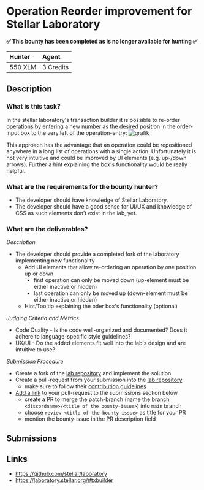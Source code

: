 # Operation Reorder improvement for Stellar Laboratory

**✅ This bounty has been completed as is no longer available for hunting ✅**

| Hunter | Agent
| :- | :-
| 550 XLM | 3 Credits

## Description

### What is this task?

In the stellar laboratory's transaction builder it is possible to re-order operations by entering a new number as the desired position
in the order-input box to the very left of the operation-entry:
![grafik](https://user-images.githubusercontent.com/1752217/127267291-878bb2bf-c42f-470b-aa22-26fe4a51cc95.png)

This approach has the advantage that an operation could be repositioned anywhere in a long list of operations with a single action.
Unfortunately it is not very intuitive and could be improved by UI elements (e.g. up-/down arrows). Further a hint explaining the box's
functionality would be really helpful.

### What are the requirements for the bounty hunter?

* The developer should have knowledge of Stellar Laboratory.
* The developer should have a good sense for UI/UX and knowledge of CSS as such elements don't exist in the lab, yet.

### What are the deliverables?

*Description* <br>
  * The developer should provide a completed fork of the laboratory implementing new functionality
    * Add UI elements that allow re-ordering an operation by one position up or down
      * first operation can only be moved down (up-element must be either inactive or hidden)
      * last operation can only be moved up (down-element must be either inactive or hidden)
    * Hint/Tooltip explaining the oder box's functionality (optional)

*Judging Criteria and Metrics* <br>
  * Code Quality - Is the code well-organized and documented? Does it adhere to language-specific style guidelines?
  * UX/UI - Do the added elements fit well into the lab's design and are intuitive to use?
  
*Submission Procedure* <br>
  * Create a fork of the [lab repository] and implement the solution
  * Create a pull-request from your submission into the [lab repository]
    * make sure to follow their [contribution guidelines](https://github.com/stellar/laboratory/blob/master/CONTRIBUTING.md)
  * [Add a link](https://github.com/tyvdh/stellar-quest-bounties/edit/main/bounties/level-2/stellar-lab-improve-reorder-ux.md) to your pull-request to the submissions section below
    * create a PR to merge the patch-branch (name the branch `<discordname>/<title of the bounty-issue>`) into `main` branch
    * choose `review <title of the bounty-issue>` as title for your PR
    * mention the bounty-issue in the PR description field

## Submissions


## Links

- https://github.com/stellar/laboratory
- https://laboratory.stellar.org/#txbuilder


[lab repository]: https://github.com/stellar/laboratory
